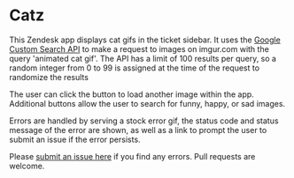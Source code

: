 # Catz

This Zendesk app displays cat gifs in the ticket sidebar. It uses the [Google Custom Search API](https://developers.google.com/custom-search/) to make a request to images on imgur.com with the query 'animated cat gif'. The API has a limit of 100 results per query, so a random integer from 0 to 99 is assigned at the time of the request to randomize the results

The user can click the button to load another image within the app. Additional buttons allow the user to search for funny, happy, or sad images.

Errors are handled by serving a stock error gif,  the status code and status message of the error are shown, as well as a link to prompt the user to submit an issue if the error persists.

Please [submit an issue here](https://github.com/niallcolfer/catz/issues/new) if you find any errors. Pull requests are welcome.
